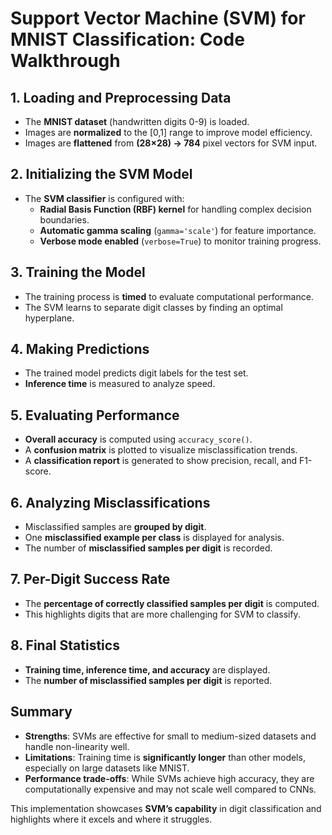 # Support Vector Machine (SVM) for MNIST Classification: Code Walkthrough

## 1. **Loading and Preprocessing Data**
- The **MNIST dataset** (handwritten digits 0-9) is loaded.
- Images are **normalized** to the [0,1] range to improve model efficiency.
- Images are **flattened** from **(28×28) → 784** pixel vectors for SVM input.

## 2. **Initializing the SVM Model**
- The **SVM classifier** is configured with:
  - **Radial Basis Function (RBF) kernel** for handling complex decision boundaries.
  - **Automatic gamma scaling** (`gamma='scale'`) for feature importance.
  - **Verbose mode enabled** (`verbose=True`) to monitor training progress.

## 3. **Training the Model**
- The training process is **timed** to evaluate computational performance.
- The SVM learns to separate digit classes by finding an optimal hyperplane.

## 4. **Making Predictions**
- The trained model predicts digit labels for the test set.
- **Inference time** is measured to analyze speed.

## 5. **Evaluating Performance**
- **Overall accuracy** is computed using `accuracy_score()`.
- A **confusion matrix** is plotted to visualize misclassification trends.
- A **classification report** is generated to show precision, recall, and F1-score.

## 6. **Analyzing Misclassifications**
- Misclassified samples are **grouped by digit**.
- One **misclassified example per class** is displayed for analysis.
- The number of **misclassified samples per digit** is recorded.

## 7. **Per-Digit Success Rate**
- The **percentage of correctly classified samples per digit** is computed.
- This highlights digits that are more challenging for SVM to classify.

## 8. **Final Statistics**
- **Training time, inference time, and accuracy** are displayed.
- The **number of misclassified samples per digit** is reported.

## **Summary**
- **Strengths**: SVMs are effective for small to medium-sized datasets and handle non-linearity well.
- **Limitations**: Training time is **significantly longer** than other models, especially on large datasets like MNIST.
- **Performance trade-offs**: While SVMs achieve high accuracy, they are computationally expensive and may not scale well compared to CNNs.

This implementation showcases **SVM’s capability** in digit classification and highlights where it excels and where it struggles.
